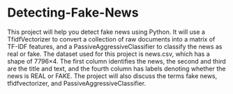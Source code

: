 # Detecting-Fake-News
This project will help you detect fake news using Python. It will use a TfidfVectorizer to convert a collection of raw documents into a matrix of TF-IDF features, and a PassiveAggressiveClassifier to classify the news as real or fake. The dataset used for this project is news.csv, which has a shape of 7796×4. The first column identifies the news, the second and third are the title and text, and the fourth column has labels denoting whether the news is REAL or FAKE. The project will also discuss the terms fake news, tfidfvectorizer, and PassiveAggressiveClassifier.

